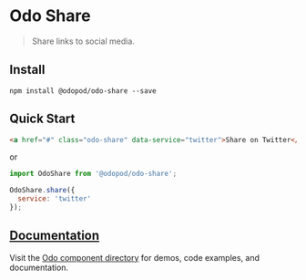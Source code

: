 # Odo Share

> Share links to social media.

## Install

```shell
npm install @odopod/odo-share --save
```

## Quick Start

```html
<a href="#" class="odo-share" data-service="twitter">Share on Twitter</a>
```

or

```js
import OdoShare from '@odopod/odo-share';

OdoShare.share({
  service: 'twitter'
});
```

## [Documentation][permalink]

Visit the [Odo component directory][permalink] for demos, code examples, and documentation.

[permalink]: https://odopod.github.io/odo/odo-share/
